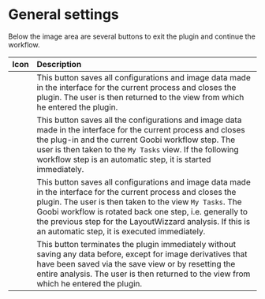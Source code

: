 # General settings

Below the image area are several buttons to exit the plugin and continue the workflow.

| Icon | Description |
| :--- | :--- |
|  | This button saves all configurations and image data made in the interface for the current process and closes the plugin. The user is then returned to the view from which he entered the plugin. |
|  | This button saves all the configurations and image data made in the interface for the current process and closes the plug-in and the current Goobi workflow step. The user is then taken to the `My Tasks` view. If the following workflow step is an automatic step, it is started immediately. |
|  | This button saves all configurations and image data made in the interface for the current process and closes the plugin. The user is then taken to the view `My Tasks`. The Goobi workflow is rotated back one step, i.e. generally to the previous step for the LayoutWizzard analysis. If this is an automatic step, it is executed immediately. |
|  | This button terminates the plugin immediately without saving any data before, except for image derivatives that have been saved via the save view or by resetting the entire analysis. The user is then returned to the view from which he entered the plugin. |

